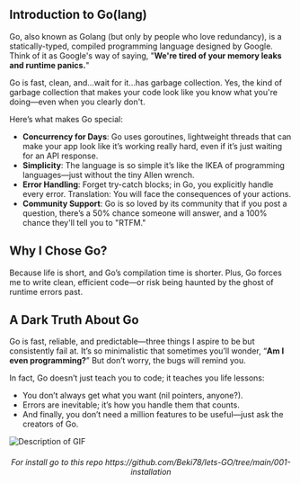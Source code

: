 ## Introduction to Go(lang)
Go, also known as Golang (but only by people who love redundancy), is a statically-typed, compiled programming language designed by Google. Think of it as Google's way of saying, "**We're tired of your memory leaks and runtime panics.**"

Go is fast, clean, and...wait for it...has garbage collection. Yes, the kind of garbage collection that makes your code look like you know what you're doing—even when you clearly don't.

Here’s what makes Go special:
- **Concurrency for Days**: Go uses goroutines, lightweight threads that can make your app look like it’s working really hard, even if it’s just waiting for an API response.
- **Simplicity**: The language is so simple it’s like the IKEA of programming languages—just without the tiny Allen wrench.
- **Error Handling**: Forget try-catch blocks; in Go, you explicitly handle every error. Translation: You will face the consequences of your actions.
- **Community Support**: Go is so loved by its community that if you post a question, there’s a 50% chance someone will answer, and a 100% chance they'll tell you to "RTFM."

## Why I Chose Go? 
Because life is short, and Go’s compilation time is shorter. Plus, Go forces me to write clean, efficient code—or risk being haunted by the ghost of runtime errors past.

## A Dark Truth About Go 
Go is fast, reliable, and predictable—three things I aspire to be but consistently fail at. It’s so minimalistic that sometimes you’ll wonder, “**Am I even programming?**” But don’t worry, the bugs will remind you.

In fact, Go doesn’t just teach you to code; it teaches you life lessons:

- You don’t always get what you want (nil pointers, anyone?).
- Errors are inevitable; it’s how you handle them that counts.
- And finally, you don’t need a million features to be useful—just ask the creators of Go.

![Description of GIF](https://media2.giphy.com/media/v1.Y2lkPTc5MGI3NjExbmd4bWt0YWplcGNhaTg4aHlsYno3aGNuYnVibWRicjFuMTYzdjJhaiZlcD12MV9pbnRlcm5hbF9naWZfYnlfaWQmY3Q9Zw/l0MYGb1LuZ3n7dRnO/giphy.gif)

<h6 align="center">For install go to this repo <a>https://github.com/Beki78/lets-GO/tree/main/001-installation</a></h6>